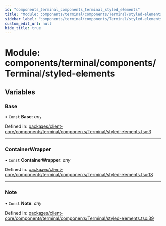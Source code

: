 ```yaml
---
id: "components_terminal_components_terminal_styled_elements"
title: "Module: components/terminal/components/Terminal/styled-elements"
sidebar_label: "components/terminal/components/Terminal/styled-elements"
custom_edit_url: null
hide_title: true
---
```


# Module: components/terminal/components/Terminal/styled-elements

## Variables

### Base

• `Const` **Base**: *any*

Defined in: [packages/client-core/components/terminal/components/Terminal/styled-elements.tsx:3](https://github.com/xr3ngine/xr3ngine/blob/56376a778/packages/client-core/components/terminal/components/Terminal/styled-elements.tsx#L3)

___

### ContainerWrapper

• `Const` **ContainerWrapper**: *any*

Defined in: [packages/client-core/components/terminal/components/Terminal/styled-elements.tsx:18](https://github.com/xr3ngine/xr3ngine/blob/56376a778/packages/client-core/components/terminal/components/Terminal/styled-elements.tsx#L18)

___

### Note

• `Const` **Note**: *any*

Defined in: [packages/client-core/components/terminal/components/Terminal/styled-elements.tsx:39](https://github.com/xr3ngine/xr3ngine/blob/56376a778/packages/client-core/components/terminal/components/Terminal/styled-elements.tsx#L39)
